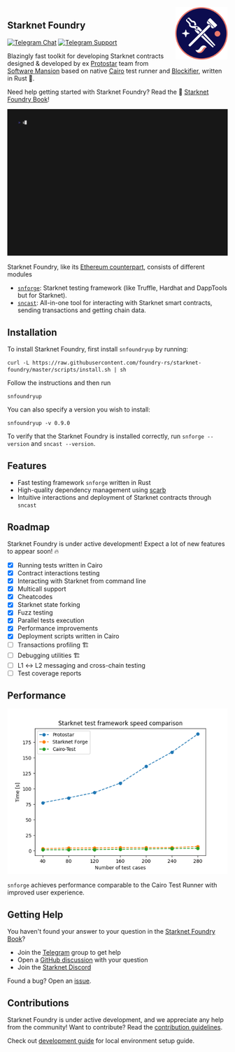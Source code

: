 <img src="./docs/src/images/logo.png" alt="logo" width="120" align="right" />

## Starknet Foundry

[![Telegram Chat][tg-badge]][tg-url] [![Telegram Support][tg-support-badge]][tg-support-url]

[tg-badge]: https://img.shields.io/endpoint?color=neon&logo=telegram&label=chat&style=flat-square&url=https%3A%2F%2Ftg.sumanjay.workers.dev%2Fstarknet_foundry

[tg-url]: https://t.me/starknet_foundry

[tg-support-badge]: https://img.shields.io/endpoint?color=neon&logo=telegram&label=support&style=flat-square&url=https%3A%2F%2Ftg.sumanjay.workers.dev%2Fstarknet_foundry_support

[tg-support-url]: https://t.me/starknet_foundry_support


Blazingly fast toolkit for developing Starknet contracts designed & developed by
ex [Protostar](https://github.com/software-mansion/protostar) team from [Software Mansion](https://swmansion.com) based
on native [Cairo](https://github.com/starkware-libs/cairo) test runner
and [Blockifier](https://github.com/starkware-libs/blockifier), written in Rust 🦀.

Need help getting started with Starknet Foundry? Read the
📖 [Starknet Foundry Book](https://foundry-rs.github.io/starknet-foundry/)!

![Example run](.github/images/demo-gif/demo.gif)

Starknet Foundry, like its [Ethereum counterpart](https://github.com/foundry-rs/foundry), consists of different modules

- [`snforge`](https://github.com/foundry-rs/starknet-foundry/tree/master/crates/forge): Starknet testing
  framework (like Truffle, Hardhat and DappTools but for Starknet).
- [`sncast`](https://github.com/foundry-rs/starknet-foundry/tree/master/crates/sncast): All-in-one tool for
  interacting with Starknet smart contracts, sending transactions and getting chain data.

## Installation

To install Starknet Foundry, first install `snfoundryup` by running:

```shell
curl -L https://raw.githubusercontent.com/foundry-rs/starknet-foundry/master/scripts/install.sh | sh
```

Follow the instructions and then run

```shell
snfoundryup
```

You can also specify a version you wish to install:

```shell
snfoundryup -v 0.9.0
```

To verify that the Starknet Foundry is installed correctly, run `snforge --version` and `sncast --version`.

## Features

- Fast testing framework `snforge` written in Rust
- High-quality dependency management using [scarb](https://github.com/software-mansion/scarb)
- Intuitive interactions and deployment of Starknet contracts through `sncast`

## Roadmap

Starknet Foundry is under active development! Expect a lot of new features to appear soon! 🔥

- [x] Running tests written in Cairo
- [x] Contract interactions testing
- [x] Interacting with Starknet from command line
- [x] Multicall support
- [x] Cheatcodes
- [x] Starknet state forking
- [x] Fuzz testing
- [x] Parallel tests execution
- [x] Performance improvements
- [x] Deployment scripts written in Cairo
- [ ] Transactions profiling 🏗️
- [ ] Debugging utilities 🏗️
- [ ] L1 ↔ L2 messaging and cross-chain testing
- [ ] Test coverage reports

## Performance

![Performance plot](.github/images/plot.png)

`snforge` achieves performance comparable to the Cairo Test Runner with improved user experience.

## Getting Help

You haven't found your answer to your question in
the [Starknet Foundry Book](https://foundry-rs.github.io/starknet-foundry/)?

- Join the [Telegram](https://t.me/starknet_foundry_support) group to get help
- Open a [GitHub discussion](https://github.com/foundry-rs/starknet-foundry/discussions) with your question
- Join the [Starknet Discord](https://discord.com/invite/starknet-community)

Found a bug? Open an [issue](https://github.com/foundry-rs/starknet-foundry/issues).

## Contributions

Starknet Foundry is under active development, and we appreciate any help from the community! Want to contribute? Read
the [contribution guidelines](./CONTRIBUTING.md).

Check out [development guide](https://foundry-rs.github.io/starknet-foundry/development/environment-setup.html) for
local environment setup guide.
